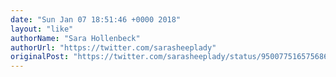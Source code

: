 ```yaml
---
date: "Sun Jan 07 18:51:46 +0000 2018"
layout: "like"
authorName: "Sara Hollenbeck"
authorUrl: "https://twitter.com/sarasheeplady"
originalPost: "https://twitter.com/sarasheeplady/status/950077516575686658"
---
```

